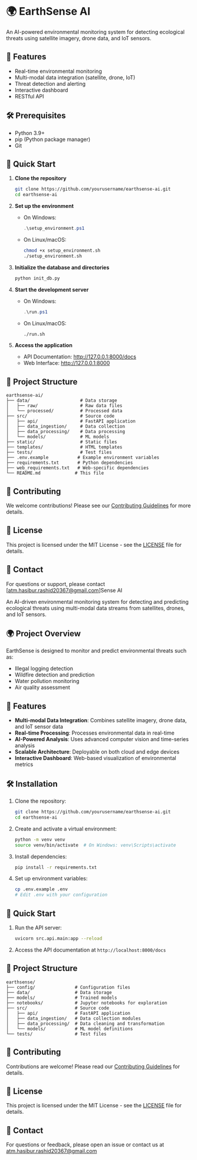 # 🌍 EarthSense AI

An AI-powered environmental monitoring system for detecting ecological threats using satellite imagery, drone data, and IoT sensors.

## 🚀 Features

- Real-time environmental monitoring
- Multi-modal data integration (satellite, drone, IoT)
- Threat detection and alerting
- Interactive dashboard
- RESTful API

## 🛠️ Prerequisites

- Python 3.9+
- pip (Python package manager)
- Git

## 🚀 Quick Start

1. **Clone the repository**
   ```bash
   git clone https://github.com/yourusername/earthsense-ai.git
   cd earthsense-ai
   ```

2. **Set up the environment**
   - On Windows:
     ```powershell
     .\setup_environment.ps1
     ```
   - On Linux/macOS:
     ```bash
     chmod +x setup_environment.sh
     ./setup_environment.sh
     ```

3. **Initialize the database and directories**
   ```bash
   python init_db.py
   ```

4. **Start the development server**
   - On Windows:
     ```powershell
     .\run.ps1
     ```
   - On Linux/macOS:
     ```bash
     ./run.sh
     ```

5. **Access the application**
   - API Documentation: http://127.0.0.1:8000/docs
   - Web Interface: http://127.0.0.1:8000

## 📂 Project Structure

```
earthsense-ai/
├── data/                   # Data storage
│   ├── raw/                # Raw data files
│   └── processed/          # Processed data
├── src/                    # Source code
│   ├── api/                # FastAPI application
│   ├── data_ingestion/     # Data collection
│   ├── data_processing/    # Data processing
│   └── models/             # ML models
├── static/                 # Static files
├── templates/              # HTML templates
├── tests/                  # Test files
├── .env.example           # Example environment variables
├── requirements.txt       # Python dependencies
├── web_requirements.txt   # Web-specific dependencies
└── README.md             # This file
```

## 🤝 Contributing

We welcome contributions! Please see our [Contributing Guidelines](CONTRIBUTING.md) for more details.

## 📄 License

This project is licensed under the MIT License - see the [LICENSE](LICENSE) file for details.

## 📧 Contact

For questions or support, please contact [atm.hasibur.rashid20367@gmail.com]Sense AI

An AI-driven environmental monitoring system for detecting and predicting ecological threats using multi-modal data streams from satellites, drones, and IoT sensors.

## 🌍 Project Overview

EarthSense is designed to monitor and predict environmental threats such as:
- Illegal logging detection
- Wildfire detection and prediction
- Water pollution monitoring
- Air quality assessment

## 🚀 Features

- **Multi-modal Data Integration**: Combines satellite imagery, drone data, and IoT sensor data
- **Real-time Processing**: Processes environmental data in real-time
- **AI-Powered Analysis**: Uses advanced computer vision and time-series analysis
- **Scalable Architecture**: Deployable on both cloud and edge devices
- **Interactive Dashboard**: Web-based visualization of environmental metrics

## 🛠️ Installation

1. Clone the repository:
   ```bash
   git clone https://github.com/yourusername/earthsense-ai.git
   cd earthsense-ai
   ```

2. Create and activate a virtual environment:
   ```bash
   python -m venv venv
   source venv/bin/activate  # On Windows: venv\Scripts\activate
   ```

3. Install dependencies:
   ```bash
   pip install -r requirements.txt
   ```

4. Set up environment variables:
   ```bash
   cp .env.example .env
   # Edit .env with your configuration
   ```

## 🚦 Quick Start

1. Run the API server:
   ```bash
   uvicorn src.api.main:app --reload
   ```

2. Access the API documentation at `http://localhost:8000/docs`

## 📂 Project Structure

```
earthsense/
├── config/               # Configuration files
├── data/                 # Data storage
├── models/               # Trained models
├── notebooks/            # Jupyter notebooks for exploration
├── src/                  # Source code
│   ├── api/              # FastAPI application
│   ├── data_ingestion/   # Data collection modules
│   ├── data_processing/  # Data cleaning and transformation
│   └── models/           # ML model definitions
└── tests/                # Test files
```

## 🤝 Contributing

Contributions are welcome! Please read our [Contributing Guidelines](CONTRIBUTING.md) for details.

## 📄 License

This project is licensed under the MIT License - see the [LICENSE](LICENSE) file for details.

## 📧 Contact

For questions or feedback, please open an issue or contact us at [atm.hasibur.rashid20367@gmail.com](atm.hasibur.rashic20367@gmail.com)
